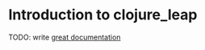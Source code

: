 # Introduction to clojure_leap

TODO: write [great documentation](http://jacobian.org/writing/great-documentation/what-to-write/)
